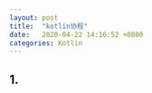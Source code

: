 ```yaml
---
layout: post
title:  "kotlin协程"
date:   2020-04-22 14:16:52 +0800
categories: Kotlin
---
```


## 1. 
